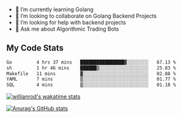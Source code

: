 
- 🌱 I’m currently learning Golang
- 👯 I’m looking to collaborate on Golang Backend Projects
- 🤔 I’m looking for help with backend projects
- 💬 Ask me about Algorithmic Trading Bots

## My Code Stats

<!--START_SECTION:waka-->

```txt
Go         4 hrs 37 mins   ████████████████▓░░░░░░░░   67.13 %
sh         1 hr 46 mins    ██████▒░░░░░░░░░░░░░░░░░░   25.83 %
Makefile   11 mins         ▓░░░░░░░░░░░░░░░░░░░░░░░░   02.88 %
YAML       7 mins          ▒░░░░░░░░░░░░░░░░░░░░░░░░   01.77 %
SQL        4 mins          ▒░░░░░░░░░░░░░░░░░░░░░░░░   01.18 %
```

<!--END_SECTION:waka-->

[![willianrod's wakatime stats](https://github-readme-stats.vercel.app/api/wakatime?username=holdandup&layout=compact&theme=react&custom_title=Wakatime%20All%20Time%20Stats&langs_count=8)](https://github.com/anuraghazra/github-readme-stats)

[![Anurag's GitHub stats](https://github-readme-stats.vercel.app/api?username=Kevinbarrero)](https://github.com/anuraghazra/github-readme-stats)




